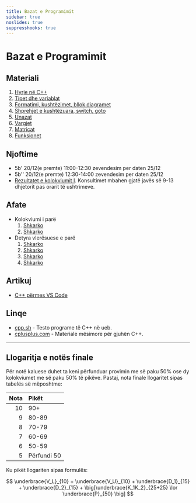 ```yaml
---
title: Bazat e Programimit
sidebar: true
noslides: true
suppresshooks: true
---
```


# Bazat e Programimit

## Materiali

1. [Hyrje në C++](/lendet/gjuhe-programuese/java1)
2. [Tipet dhe variablat](/lendet/gjuhe-programuese/java2)
3. [Formatimi, kushtëzimet, bllok diagramet](/lendet/gjuhe-programuese/java3) 
4. [Shprehjet e kushtëzuara, switch, goto](/lendet/gjuhe-programuese/java4)
5. [Unazat](/lendet/gjuhe-programuese/java5) 
6. [Vargjet](/lendet/gjuhe-programuese/java6)
7. [Matricat](/lendet/gjuhe-programuese/java7)
8. [Funksionet](/lendet/gjuhe-programuese/java8)
<!-- 9. [Variablat lokale/globale](/lendet/gjuhe-programuese/java9) -->
<!-- 10. [Mbingarkimi i funksioneve, direktivat paraprocesorike](/lendet/gjuhe-programuese/java10) -->
<!-- 11. [Numërimet dhe strukturat](/lendet/gjuhe-programuese/java11) -->

## Njoftime

- 5b'  20/12(e premte) 11:00-12:30 zevendesim per daten 25/12
- 5b'' 20/12(e premte) 12:30-14:00 zevendesim per daten 25/12 
-  [Rezultatet e kolokviumit I](/lendet/gjuhe-programuese/kolokviumi1). Konsultimet mbahen gjatë javës së 9-13 dhjetorit pas orarit të ushtrimeve.
  

## Afate

- Kolokviumi i parë
    1. [Shkarko](/lendet/gjuhe-programuese/afate/kolokviumi_2019.pdf)
    2. [Shkarko](/lendet/gjuhe-programuese/afate/kolokviumi_2023.pdf)
- Detyra vlerësuese e parë
    1. [Shkarko](/lendet/gjuhe-programuese/afate/d1_a.png)
    2. [Shkarko](/lendet/gjuhe-programuese/afate/d1_b.png)
    3. [Shkarko](/lendet/gjuhe-programuese/afate/d1_c.png)
    4. [Shkarko](/lendet/gjuhe-programuese/afate/d1_d.png)

## Artikuj

- [C++ përmes VS Code](/lendet/gjuhe-programuese/vs-code)

## Linqe

- [cpp.sh](http://cpp.sh/) - Testo programe të C++ në ueb.
- [cplusplus.com](http://www.cplusplus.com/doc/tutorial/) - Materiale mësimore për gjuhën C++.

---

## Llogaritja e notës finale

Për notë kaluese duhet ta keni përfunduar provimin me së paku 50% ose dy kolokviumet me së paku 50% të pikëve. Pastaj, nota finale llogaritet sipas tabelës së mëposhtme:

| Nota | Pikët       |
| ---: | :---------- |
|   10 | 90+         |
|    9 | 80-89       |
|    8 | 70-79       |
|    7 | 60-69       |
|    6 | 50-59       |
|    5 | Përfundi 50 |

Ku pikët llogariten sipas formulës:

$$
\underbrace{V_L}_{10} + \underbrace{V_U}_{10} + \underbrace{D_1}_{15} + \underbrace{D_2}_{15} + \big[\underbrace{K_1K_2}_{25+25} \lor \underbrace{P}_{50} \big]
$$
